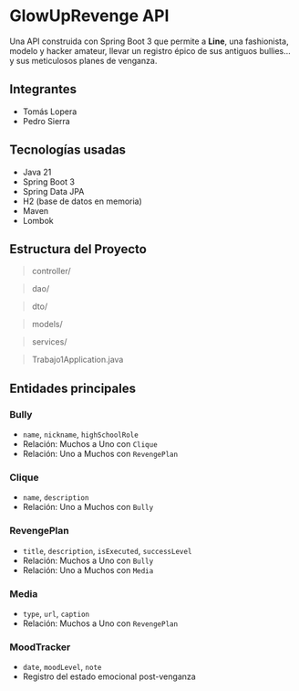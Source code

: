 # GlowUpRevenge API

Una API construida con Spring Boot 3 que permite a **Line**, una fashionista, modelo y hacker amateur, llevar un registro épico de sus antiguos bullies... y sus meticulosos planes de venganza.


## Integrantes

- Tomás Lopera
- Pedro Sierra


## Tecnologías usadas

- Java 21
- Spring Boot 3
- Spring Data JPA
- H2 (base de datos en memoria)
- Maven
- Lombok


## Estructura del Proyecto

> controller/

> dao/

> dto/

> models/

> services/

> Trabajo1Application.java

## Entidades principales

### Bully
- `name`, `nickname`, `highSchoolRole`
- Relación: Muchos a Uno con `Clique`
- Relación: Uno a Muchos con `RevengePlan`

### Clique
- `name`, `description`
- Relación: Uno a Muchos con `Bully`

### RevengePlan
- `title`, `description`, `isExecuted`, `successLevel`
- Relación: Muchos a Uno con `Bully`
- Relación: Uno a Muchos con `Media`

### Media
- `type`, `url`, `caption`
- Relación: Muchos a Uno con `RevengePlan`

### MoodTracker
- `date`, `moodLevel`, `note`
- Registro del estado emocional post-venganza
